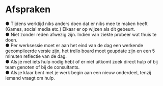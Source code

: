 Afspraken
=======

●	Tijdens werktijd niks anders doen dat er niks mee te maken heeft (Games, social media etc.) 
Elkaar er op wijzen als dit gebeurt. </br>
●	Niet zonder reden afwezig zijn. Indien van ziekte probeer wat thuis te doen.</br>
●	Per werksessie moet er aan het eind van de dag een werkende gecompileerde versie zijn, 
het trello board moet geupdate zijn en een 5 minuten reflectie van de dag.</br>
●	Als je met iets hulp nodig hebt of er niet uitkomt zoek direct hulp of bij team genoten of bij de consultants.</br>
●	Als je klaar bent met je werk begin aan een nieuw onderdeel, tenzij iemand vraagt om hulp.
